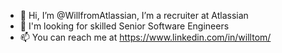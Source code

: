 - 👋 Hi, I’m @WillfromAtlassian, I’m a recruiter at Atlassian
- 👀 I'm looking for skilled Senior Software Engineers
- 📫 You can reach me at https://www.linkedin.com/in/willtom/
